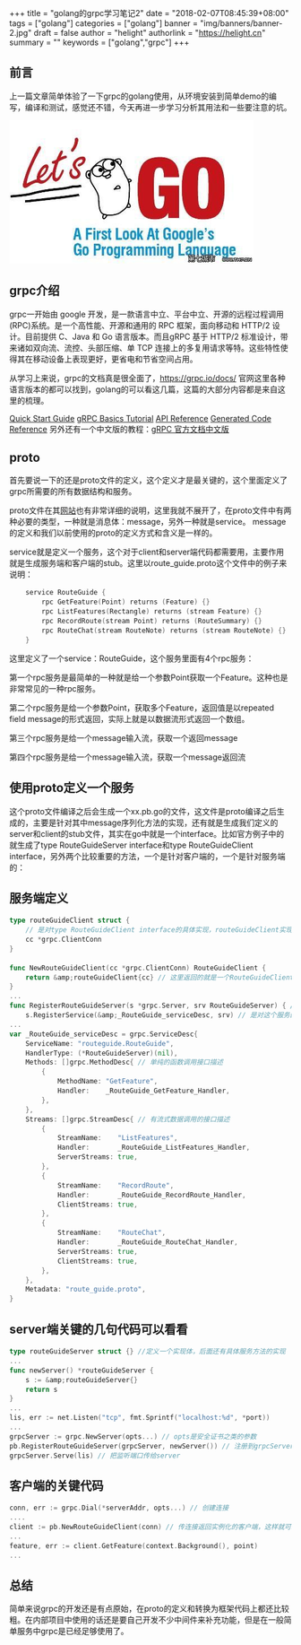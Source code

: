 +++
title = "golang的grpc学习笔记2"
date = "2018-02-07T08:45:39+08:00"
tags = ["golang"]
categories = ["golang"]
banner = "img/banners/banner-2.jpg"
draft = false
author = "helight"
authorlink = "https://helight.cn"
summary = ""
keywords = ["golang","grpc"]
+++

## 前言

上一篇文章简单体验了一下grpc的golang使用，从环境安装到简单demo的编写，编译和测试，感觉还不错，今天再进一步学习分析其用法和一些要注意的坑。

![](../../imgs/2018/03/u849181411409596040fm27gp0.jpg)
<!--more-->
## grpc介绍

grpc一开始由 google 开发，是一款语言中立、平台中立、开源的远程过程调用(RPC)系统。是一个高性能、开源和通用的 RPC 框架，面向移动和 HTTP/2 设计。目前提供 C、Java 和 Go 语言版本。而且gRPC 基于 HTTP/2 标准设计，带来诸如双向流、流控、头部压缩、单 TCP 连接上的多复用请求等特。这些特性使得其在移动设备上表现更好，更省电和节省空间占用。

从学习上来说，grpc的文档真是很全面了，https://grpc.io/docs/ 官网这里各种语言版本的都可以找到，golang的可以看这几篇，这篇的大部分内容都是来自这里的梳理。

<a href="https://grpc.io/docs/quickstart/go.html">Quick Start Guide</a>
<a href="https://grpc.io/docs/tutorials/basic/go.html">gRPC Basics Tutorial</a>
<a href="https://godoc.org/google.golang.org/grpc">API Reference</a>
<a href="https://grpc.io/docs/reference/go/generated-code.html">Generated Code Reference</a>
另外还有一个中文版的教程：<a href="http://doc.oschina.net/grpc">gRPC 官方文档中文版</a>

## proto

首先要说一下的还是proto文件的定义，这个定义才是最关键的，这个里面定义了grpc所需要的所有数据结构和服务。

proto文件在其<a href="https://developers.google.com/protocol-buffers/docs/proto3">网站</a>也有非常详细的说明，这里我就不展开了，在proto文件中有两种必要的类型，一种就是消息体：message，另外一种就是service。
message的定义和我们以前使用的proto的定义方式和含义是一样的。

service就是定义一个服务，这个对于client和server端代码都需要用，主要作用就是生成服务端和客户端的stub。这里以route_guide.proto这个文件中的例子来说明：
```go
    service RouteGuide {
        rpc GetFeature(Point) returns (Feature) {}
        rpc ListFeatures(Rectangle) returns (stream Feature) {}
        rpc RecordRoute(stream Point) returns (RouteSummary) {}
        rpc RouteChat(stream RouteNote) returns (stream RouteNote) {}
    }
```

这里定义了一个service：RouteGuide，这个服务里面有4个rpc服务：

第一个rpc服务是最简单的一种就是给一个参数Point获取一个Feature。这种也是非常常见的一种rpc服务。

第二个rpc服务是给一个参数Point，获取多个Feature，返回值是以repeated field message的形式返回，实际上就是以数据流形式返回一个数组。

第三个rpc服务是给一个message输入流，获取一个返回message

第四个rpc服务是给一个message输入流，获取一个message返回流

## 使用proto定义一个服务

这个proto文件编译之后会生成一个xx.pb.go的文件，这文件是proto编译之后生成的，主要是针对其中message序列化方法的实现，还有就是生成我们定义的server和client的stub文件，其实在go中就是一个interface。比如官方例子中的就生成了type RouteGuideServer interface和type RouteGuideClient interface，另外两个比较重要的方法，一个是针对客户端的，一个是针对服务端的：

## 服务端定义

```go
type routeGuideClient struct { 
    // 是对type RouteGuideClient interface的具体实现，routeGuideClient实现了RouteGuideClient的所有方法
    cc *grpc.ClientConn  
}

func NewRouteGuideClient(cc *grpc.ClientConn) RouteGuideClient {
    return &amp;routeGuideClient{cc} // 这里返回的就是一个RouteGuideClient类型的实现了，后面就可以用这个客户端中的方法先server端发起调用了
}
...
func RegisterRouteGuideServer(s *grpc.Server, srv RouteGuideServer) { // 这个函数提供了一个RouteGuideServer注册到grpc.Server上。
    s.RegisterService(&amp;_RouteGuide_serviceDesc, srv) // 是对这个服务的一个grpc.Server的描述，详细的可以看下面的代码
...
var _RouteGuide_serviceDesc = grpc.ServiceDesc{
    ServiceName: "routeguide.RouteGuide",
    HandlerType: (*RouteGuideServer)(nil),
    Methods: []grpc.MethodDesc{ // 单纯的函数调用接口描述
        {
            MethodName: "GetFeature",
            Handler:    _RouteGuide_GetFeature_Handler,
        },
    },
    Streams: []grpc.StreamDesc{ // 有流式数据调用的接口描述
        {
            StreamName:    "ListFeatures",
            Handler:       _RouteGuide_ListFeatures_Handler,
            ServerStreams: true,
        },
        {
            StreamName:    "RecordRoute",
            Handler:       _RouteGuide_RecordRoute_Handler,
            ClientStreams: true,
        },
        {
            StreamName:    "RouteChat",
            Handler:       _RouteGuide_RouteChat_Handler,
            ServerStreams: true,
            ClientStreams: true,
        },
    },
    Metadata: "route_guide.proto",
}
```

## server端关键的几句代码可以看看

```go
type routeGuideServer struct {} //定义一个实现体，后面还有具体服务方法的实现
...
func newServer() *routeGuideServer {
    s := &amp;routeGuideServer{}
    return s
}
...
lis, err := net.Listen("tcp", fmt.Sprintf("localhost:%d", *port))
...
grpcServer := grpc.NewServer(opts...) // opts是安全证书之类的参数
pb.RegisterRouteGuideServer(grpcServer, newServer()) // 注册到grpcServer
grpcServer.Serve(lis) // 把监听端口传给server
```

## 客户端的关键代码

```go
conn, err := grpc.Dial(*serverAddr, opts...) // 创建连接
....
client := pb.NewRouteGuideClient(conn) // 传连接返回实例化的客户端，这样就可以直接调用rpc方法了
...
feature, err := client.GetFeature(context.Background(), point)
...
```

## 总结

简单来说grpc的开发还是有点原始，在proto的定义和转换为框架代码上都还比较粗。在内部项目中使用的话还是要自己开发不少中间件来补充功能，但是在一般简单服务中grpc是已经足够使用了。